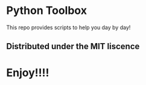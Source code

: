 # Python Toolbox

This repo provides scripts to help you day by day!

## Distributed under the MIT liscence
# Enjoy!!!!